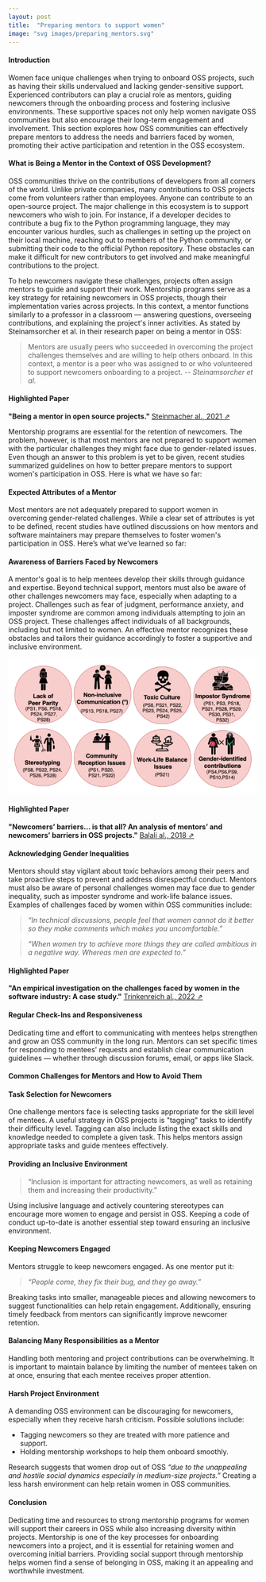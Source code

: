 ```yaml
---
layout: post
title:  "Preparing mentors to support women"
image: "svg images/preparing_mentors.svg"
---
```


#### Introduction
Women face unique challenges when trying to onboard OSS projects, such as having their skills undervalued and lacking gender-sensitive support. Experienced contributors can play a crucial role as mentors, guiding newcomers through the onboarding process and fostering inclusive environments. These supportive spaces not only help women navigate OSS communities but also encourage their long-term engagement and involvement. This section explores how OSS communities can effectively prepare mentors to address the needs and barriers faced by women, promoting their active participation and retention in the OSS ecosystem.

#### What is Being a Mentor in the Context of OSS Development?
OSS communities thrive on the contributions of developers from all corners of the world. Unlike private companies, many contributions to OSS projects come from volunteers rather than employees. Anyone can contribute to an open-source project. The major challenge in this ecosystem is to support newcomers who wish to join. For instance, if a developer decides to contribute a bug fix to the Python programming language, they may encounter various hurdles, such as challenges in setting up the project on their local machine, reaching out to members of the Python community, or submitting their code to the official Python repository. These obstacles can make it difficult for new contributors to get involved and make meaningful contributions to the project.

To help newcomers navigate these challenges, projects often assign mentors to guide and support their work. Mentorship programs serve as a key strategy for retaining newcomers in OSS projects, though their implementation varies across projects. In this context, a mentor functions similarly to a professor in a classroom — answering questions, overseeing contributions, and explaining the project's inner activities. As stated by Steinamsorcher et al. in their research paper on being a mentor in OSS:

> Mentors are usually peers who succeeded in overcoming the project challenges themselves and are willing to help others onboard. In this context, a mentor is a peer who was assigned to or who volunteered to support newcomers onboarding to a project. <cite> -- Steinamsorcher et al.</cite>

#### Highlighted Paper
**"Being a mentor in open source projects."** <a class="paper" target="__blank" href="https://link.springer.com/article/10.1186/s13174-021-00140-z">Steinmacher al., 2021 ⇗</a>

Mentorship programs are essential for the retention of newcomers. The problem, however, is that most mentors are not prepared to support women with the particular challenges they might face due to gender-related issues. Even though an answer to this problem is yet to be given, recent studies summarized guidelines on how to better prepare mentors to support women's participation in OSS. Here is what we have so far:

#### Expected Attributes of a Mentor
Most mentors are not adequately prepared to support women in overcoming gender-related challenges. While a clear set of attributes is yet to be defined, recent studies have outlined discussions on how mentors and software maintainers may prepare themselves to foster women's participation in OSS. Here’s what we’ve learned so far:

#### Awareness of Barriers Faced by Newcomers
A mentor's goal is to help mentees develop their skills through guidance and expertise. Beyond technical support, mentors must also be aware of other challenges newcomers may face, especially when adapting to a project. Challenges such as fear of judgment, performance anxiety, and imposter syndrome are common among individuals attempting to join an OSS project. These challenges affect individuals of all backgrounds, including but not limited to women. An effective mentor recognizes these obstacles and tailors their guidance accordingly to foster a supportive and inclusive environment.

<img class="paper-img" src="/img/figure3.8-BiancaThesis.png" alt="Common barriers women face in OSS">

#### Highlighted Paper
**"Newcomers’ barriers... is that all? An analysis of mentors’ and newcomers’ barriers in OSS projects."** <a class="paper" target="__blank" href="https://link.springer.com/article/10.1007/s10606-018-9310-8">Balali al., 2018 ⇗</a>

#### Acknowledging Gender Inequalities
Mentors should stay vigilant about toxic behaviors among their peers and take proactive steps to prevent and address disrespectful conduct. Mentors must also be aware of personal challenges women may face due to gender inequality, such as imposter syndrome and work-life balance issues. Examples of challenges faced by women within OSS communities include:

> *“In technical discussions, people feel that women cannot do it better so they make comments which makes you uncomfortable.”* 


> *“When women try to achieve more things they are called ambitious in a negative way. Whereas men are expected to.”*

#### Highlighted Paper
**"An empirical investigation on the challenges faced by women in the software industry: A case study."** <a class="paper" target="__blank" href="https://dl.acm.org/doi/abs/10.1145/3510458.3513018">Trinkenreich al., 2022 ⇗</a>

#### Regular Check-Ins and Responsiveness
Dedicating time and effort to communicating with mentees helps strengthen and grow an OSS community in the long run. Mentors can set specific times for responding to mentees' requests and establish clear communication guidelines — whether through discussion forums, email, or apps like Slack.

#### Common Challenges for Mentors and How to Avoid Them

#### Task Selection for Newcomers
One challenge mentors face is selecting tasks appropriate for the skill level of mentees. A useful strategy in OSS projects is "tagging" tasks to identify their difficulty level. Tagging can also include listing the exact skills and knowledge needed to complete a given task. This helps mentors assign appropriate tasks and guide mentees effectively.

#### Providing an Inclusive Environment
> “Inclusion is important for attracting newcomers, as well as retaining them and increasing their productivity.”

Using inclusive language and actively countering stereotypes can encourage more women to engage and persist in OSS. Keeping a code of conduct up-to-date is another essential step toward ensuring an inclusive environment.

#### Keeping Newcomers Engaged
Mentors struggle to keep newcomers engaged. As one mentor put it:

> *“People come, they fix their bug, and they go away.”*

Breaking tasks into smaller, manageable pieces and allowing newcomers to suggest functionalities can help retain engagement. Additionally, ensuring timely feedback from mentors can significantly improve newcomer retention.

#### Balancing Many Responsibilities as a Mentor
Handling both mentoring and project contributions can be overwhelming. It is important to maintain balance by limiting the number of mentees taken on at once, ensuring that each mentee receives proper attention.

#### Harsh Project Environment
A demanding OSS environment can be discouraging for newcomers, especially when they receive harsh criticism. Possible solutions include:
- Tagging newcomers so they are treated with more patience and support.
- Holding mentorship workshops to help them onboard smoothly.

Research suggests that women drop out of OSS *“due to the unappealing and hostile social dynamics especially in medium-size projects.”* Creating a less harsh environment can help retain women in OSS communities.

#### Conclusion
Dedicating time and resources to strong mentorship programs for women will support their careers in OSS while also increasing diversity within projects. Mentorship is one of the key processes for onboarding newcomers into a project, and it is essential for retaining women and overcoming initial barriers. Providing social support through mentorship helps women find a sense of belonging in OSS, making it an appealing and worthwhile investment.

